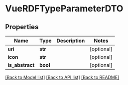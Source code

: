 # VueRDFTypeParameterDTO

## Properties
Name | Type | Description | Notes
------------ | ------------- | ------------- | -------------
**uri** | **str** |  | [optional] 
**icon** | **str** |  | [optional] 
**is_abstract** | **bool** |  | [optional] 

[[Back to Model list]](../README.md#documentation-for-models) [[Back to API list]](../README.md#documentation-for-api-endpoints) [[Back to README]](../README.md)

